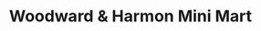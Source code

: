 ---
title: "Woodward & Harmon Mini Mart"
url: /detroit/woodward-und-harmon-mini-mart/
shop: Lebensmittel
---